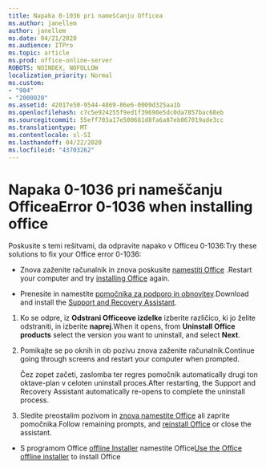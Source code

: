 ```yaml
---
title: Napaka 0-1036 pri nameščanju Officea
ms.author: janellem
author: janellem
ms.date: 04/21/2020
ms.audience: ITPro
ms.topic: article
ms.prod: office-online-server
ROBOTS: NOINDEX, NOFOLLOW
localization_priority: Normal
ms.custom:
- "984"
- "2000020"
ms.assetid: 42017e50-9544-4869-86e6-0009d325aa1b
ms.openlocfilehash: c7c5e924255f9ed1f39690e5dc0da7857bac68eb
ms.sourcegitcommit: 55eff703a17e500681d8fa6a87eb067019ade3cc
ms.translationtype: MT
ms.contentlocale: sl-SI
ms.lasthandoff: 04/22/2020
ms.locfileid: "43703262"
---
```

# <a name="error-0-1036-when-installing-office"></a><span data-ttu-id="51c4b-102">Napaka 0-1036 pri nameščanju Officea</span><span class="sxs-lookup"><span data-stu-id="51c4b-102">Error 0-1036 when installing office</span></span>

<span data-ttu-id="51c4b-103">Poskusite s temi rešitvami, da odpravite napako v Officeu 0-1036:</span><span class="sxs-lookup"><span data-stu-id="51c4b-103">Try these solutions to fix your Office error 0-1036:</span></span>
  
- <span data-ttu-id="51c4b-104">Znova zaženite računalnik in znova poskusite [namestiti Office](https://portal.office.com/OLS/MySoftware.aspx) .</span><span class="sxs-lookup"><span data-stu-id="51c4b-104">Restart your computer and try [installing Office](https://portal.office.com/OLS/MySoftware.aspx) again.</span></span>

- <span data-ttu-id="51c4b-105">Prenesite in namestite [pomočnika za podporo in obnovitev](https://aka.ms/SARA-OfficeUninstall-Alchemy).</span><span class="sxs-lookup"><span data-stu-id="51c4b-105">Download and install the [Support and Recovery Assistant](https://aka.ms/SARA-OfficeUninstall-Alchemy).</span></span>

1. <span data-ttu-id="51c4b-106">Ko se odpre, iz **Odstrani Officeove izdelke** izberite različico, ki jo želite odstraniti, in izberite **naprej**.</span><span class="sxs-lookup"><span data-stu-id="51c4b-106">When it opens, from **Uninstall Office products** select the version you want to uninstall, and select **Next**.</span></span>

2. <span data-ttu-id="51c4b-107">Pomikajte se po oknih in ob pozivu znova zaženite računalnik.</span><span class="sxs-lookup"><span data-stu-id="51c4b-107">Continue going through screens and restart your computer when prompted.</span></span>

    <span data-ttu-id="51c4b-108">Čez zopet začeti, zaslomba ter regres pomočnik automatically drugi ton oktave-plan v celoten uninstall proces.</span><span class="sxs-lookup"><span data-stu-id="51c4b-108">After restarting, the Support and Recovery Assistant automatically re-opens to complete the uninstall process.</span></span>

3. <span data-ttu-id="51c4b-109">Sledite preostalim pozivom in [znova namestite Office](https://portal.office.com/OLS/MySoftware.aspx) ali zaprite pomočnika.</span><span class="sxs-lookup"><span data-stu-id="51c4b-109">Follow remaining prompts, and [reinstall Office](https://portal.office.com/OLS/MySoftware.aspx) or close the assistant.</span></span>

- <span data-ttu-id="51c4b-110">S programom Office [offline Installer](https://support.office.com/article/f0a85fe7-118f-41cb-a791-d59cef96ad1c?wt.mc_id=Alchemy_ClientDIA) namestite Office</span><span class="sxs-lookup"><span data-stu-id="51c4b-110">[Use the Office offline installer](https://support.office.com/article/f0a85fe7-118f-41cb-a791-d59cef96ad1c?wt.mc_id=Alchemy_ClientDIA) to install Office</span></span>

